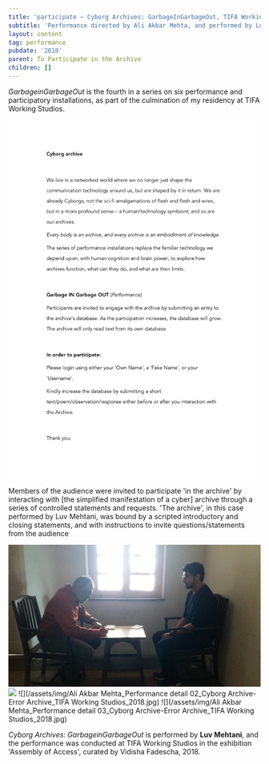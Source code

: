 ```yaml
---
title: 'participate ~ Cyborg Archives: GarbageInGarbageOut, TIFA Working Studios, Pune'
subtitle: 'Performance directed by Ali Akbar Mehta, and performed by Luv Mehtani'
layout: content
tag: performance
pubdate: '2018'
parent: To Participate in the Archive
children: []
---
```

_GarbageinGarbageOut_ is the fourth in a series on six performance and participatory installations, as part of the culmination of my residency at TIFA Working Studios.

![](/assets/img/ali-akbar-mehta_cyborg-archives_artist-s-instructions_2018.jpg)

Members of the audience were invited to participate 'in the archive' by interacting with \[the simplified manifestation of a cyber] archive through a series of controlled statements and requests. 'The archive', in this case performed by Luv Mehtani, was bound by a scripted introductory and closing statements, and with instructions to invite questions/statements from the audience

![](/assets/img/ali-akbar-mehta_cyborg-archives_performance-view_2018.jpg)
![](/assets/img/ali-akbar-mehta_performance-view_cyborg-archive-garbageingarbageout_tifa-working-studios_2018.jpg.jpg)
![](/assets/img/Ali Akbar Mehta_Performance detail 02_Cyborg Archive-Error Archive_TIFA Working Studios_2018.jpg)
![](/assets/img/Ali Akbar Mehta_Performance detail 03_Cyborg Archive-Error Archive_TIFA Working Studios_2018.jpg)


_Cyborg Archives: GarbageinGarbageOut_ is performed by **Luv Mehtani**, and the performance was conducted at TIFA Working Studios in the exhibition 'Assembly of Access', curated by Vidisha Fadescha, 2018.
